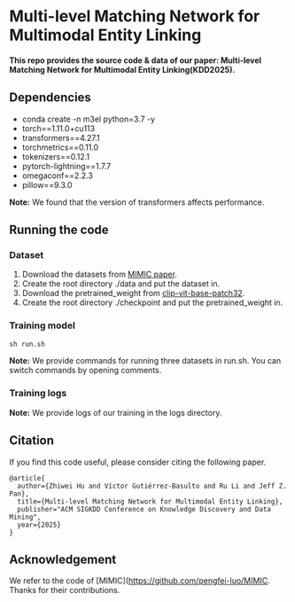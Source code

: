 # Multi-level Matching Network for Multimodal Entity Linking
#### This repo provides the source code & data of our paper: Multi-level Matching Network for Multimodal Entity Linking(KDD2025).

## Dependencies
* conda create -n m3el python=3.7 -y
* torch==1.11.0+cu113
* transformers==4.27.1
* torchmetrics==0.11.0
* tokenizers==0.12.1
* pytorch-lightning==1.7.7
* omegaconf==2.2.3
* pillow==9.3.0

**Note:** We found that the version of transformers affects performance.

## Running the code
### Dataset
1. Download the datasets from [MIMIC paper](https://github.com/pengfei-luo/MIMIC).
2. Create the root directory ./data and put the dataset in.
3. Download the pretrained_weight from [clip-vit-base-patch32](https://huggingface.co/openai/clip-vit-base-patch32).
4. Create the root directory ./checkpoint and put the pretrained_weight in.

### Training model
```python
sh run.sh
```
**Note:** We provide commands for running three datasets in run.sh. You can switch commands by opening comments. 

### Training logs
**Note:** We provide logs of our training in the logs directory.

## Citation
If you find this code useful, please consider citing the following paper.
```
@article{
  author={Zhiwei Hu and Víctor Gutiérrez-Basulto and Ru Li and Jeff Z. Pan},
  title={Multi-level Matching Network for Multimodal Entity Linking},
  publisher="ACM SIGKDD Conference on Knowledge Discovery and Data Mining",
  year={2025}
}
```
## Acknowledgement
We refer to the code of [MIMIC](https://github.com/pengfei-luo/MIMIC. Thanks for their contributions.
